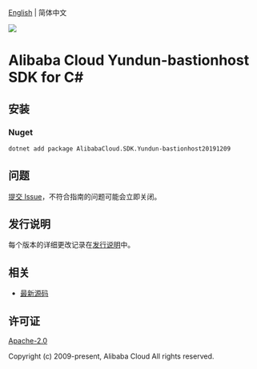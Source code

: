 [English](README.md) | 简体中文

![](https://aliyunsdk-pages.alicdn.com/icons/AlibabaCloud.svg)

# Alibaba Cloud Yundun-bastionhost SDK for C#

## 安装

### Nuget

```bash
dotnet add package AlibabaCloud.SDK.Yundun-bastionhost20191209
```

## 问题

[提交 Issue](https://github.com/aliyun/alibabacloud-csharp-sdk/issues/new)，不符合指南的问题可能会立即关闭。

## 发行说明

每个版本的详细更改记录在[发行说明](./ChangeLog.md)中。

## 相关

* [最新源码](https://github.com/aliyun/alibabacloud-csharp-sdk/)

## 许可证

[Apache-2.0](http://www.apache.org/licenses/LICENSE-2.0)

Copyright (c) 2009-present, Alibaba Cloud All rights reserved.
